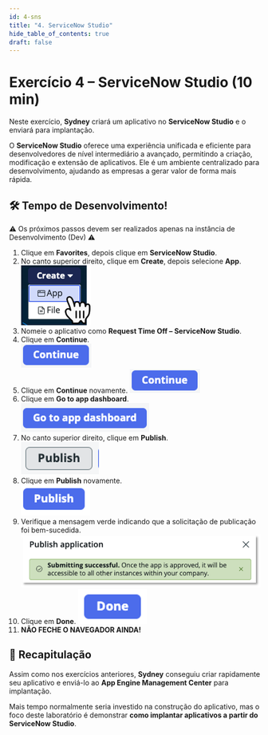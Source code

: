 ```yaml
---
id: 4-sns
title: "4. ServiceNow Studio"
hide_table_of_contents: true
draft: false
---
```


# Exercício 4 – ServiceNow Studio (10 min)

Neste exercício, **Sydney** criará um aplicativo no **ServiceNow Studio** e o enviará para implantação.  

O **ServiceNow Studio** oferece uma experiência unificada e eficiente para desenvolvedores de nível intermediário a avançado, permitindo a criação, modificação e extensão de aplicativos. Ele é um ambiente centralizado para desenvolvimento, ajudando as empresas a gerar valor de forma mais rápida.  

## 🛠️ Tempo de Desenvolvimento!  

<div class="dev-badge">⚠️ Os próximos passos devem ser realizados apenas na instância de Desenvolvimento (Dev) ⚠️ </div>  

1. Clique em **Favorites**, depois clique em **ServiceNow Studio**.  
2. No canto superior direito, clique em **Create**, depois selecione **App**. 
   ![](../images/2025-02-11-14-09-59.png) 
3. Nomeie o aplicativo como **Request Time Off – ServiceNow Studio**.  
4. Clique em **Continue**.  
   ![](../images/2025-02-11-14-10-06.png)
5. Clique em **Continue** novamente. 
   ![](../images/2025-02-11-14-10-06.png) 
6. Clique em **Go to app dashboard**.  
   ![](../images/2025-02-11-14-10-18.png)
7. No canto superior direito, clique em **Publish**.  
   ![](../images/2025-02-11-14-10-27.png)
8. Clique em **Publish** novamente.  
   ![](../images/2025-02-11-14-10-33.png)
9.  Verifique a mensagem verde indicando que a solicitação de publicação foi bem-sucedida.  
    ![](../images/2025-02-11-14-10-42.png)
10. Clique em **Done**.
    ![](../images/2025-02-11-14-10-53.png)
11. **NÃO FECHE O NAVEGADOR AINDA!**  

## 🎯 Recapitulação  

Assim como nos exercícios anteriores, **Sydney** conseguiu criar rapidamente seu aplicativo e enviá-lo ao **App Engine Management Center** para implantação.  

Mais tempo normalmente seria investido na construção do aplicativo, mas o foco deste laboratório é demonstrar **como implantar aplicativos a partir do ServiceNow Studio**.  